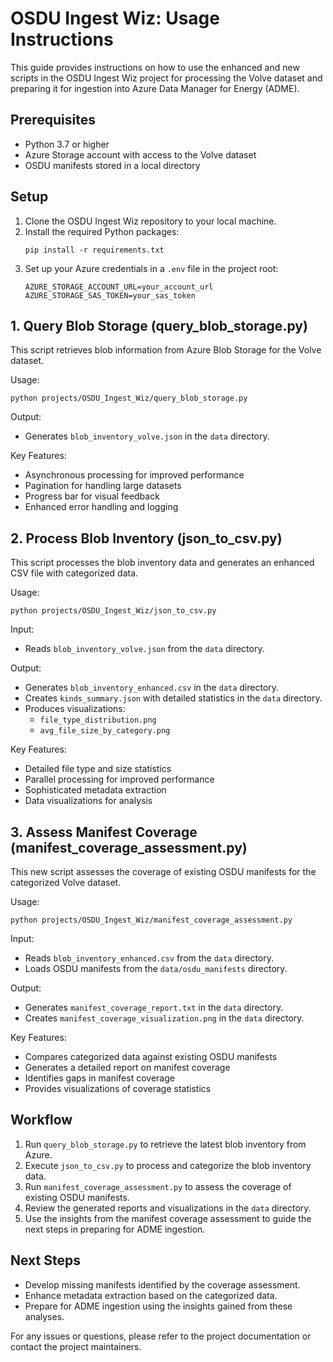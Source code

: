 # OSDU Ingest Wiz: Usage Instructions

This guide provides instructions on how to use the enhanced and new scripts in the OSDU Ingest Wiz project for processing the Volve dataset and preparing it for ingestion into Azure Data Manager for Energy (ADME).

## Prerequisites

- Python 3.7 or higher
- Azure Storage account with access to the Volve dataset
- OSDU manifests stored in a local directory

## Setup

1. Clone the OSDU Ingest Wiz repository to your local machine.
2. Install the required Python packages:
   ```
   pip install -r requirements.txt
   ```
3. Set up your Azure credentials in a `.env` file in the project root:
   ```
   AZURE_STORAGE_ACCOUNT_URL=your_account_url
   AZURE_STORAGE_SAS_TOKEN=your_sas_token
   ```

## 1. Query Blob Storage (query_blob_storage.py)

This script retrieves blob information from Azure Blob Storage for the Volve dataset.

Usage:
```
python projects/OSDU_Ingest_Wiz/query_blob_storage.py
```

Output:
- Generates `blob_inventory_volve.json` in the `data` directory.

Key Features:
- Asynchronous processing for improved performance
- Pagination for handling large datasets
- Progress bar for visual feedback
- Enhanced error handling and logging

## 2. Process Blob Inventory (json_to_csv.py)

This script processes the blob inventory data and generates an enhanced CSV file with categorized data.

Usage:
```
python projects/OSDU_Ingest_Wiz/json_to_csv.py
```

Input:
- Reads `blob_inventory_volve.json` from the `data` directory.

Output:
- Generates `blob_inventory_enhanced.csv` in the `data` directory.
- Creates `kinds_summary.json` with detailed statistics in the `data` directory.
- Produces visualizations:
  - `file_type_distribution.png`
  - `avg_file_size_by_category.png`

Key Features:
- Detailed file type and size statistics
- Parallel processing for improved performance
- Sophisticated metadata extraction
- Data visualizations for analysis

## 3. Assess Manifest Coverage (manifest_coverage_assessment.py)

This new script assesses the coverage of existing OSDU manifests for the categorized Volve dataset.

Usage:
```
python projects/OSDU_Ingest_Wiz/manifest_coverage_assessment.py
```

Input:
- Reads `blob_inventory_enhanced.csv` from the `data` directory.
- Loads OSDU manifests from the `data/osdu_manifests` directory.

Output:
- Generates `manifest_coverage_report.txt` in the `data` directory.
- Creates `manifest_coverage_visualization.png` in the `data` directory.

Key Features:
- Compares categorized data against existing OSDU manifests
- Generates a detailed report on manifest coverage
- Identifies gaps in manifest coverage
- Provides visualizations of coverage statistics

## Workflow

1. Run `query_blob_storage.py` to retrieve the latest blob inventory from Azure.
2. Execute `json_to_csv.py` to process and categorize the blob inventory data.
3. Run `manifest_coverage_assessment.py` to assess the coverage of existing OSDU manifests.
4. Review the generated reports and visualizations in the `data` directory.
5. Use the insights from the manifest coverage assessment to guide the next steps in preparing for ADME ingestion.

## Next Steps

- Develop missing manifests identified by the coverage assessment.
- Enhance metadata extraction based on the categorized data.
- Prepare for ADME ingestion using the insights gained from these analyses.

For any issues or questions, please refer to the project documentation or contact the project maintainers.